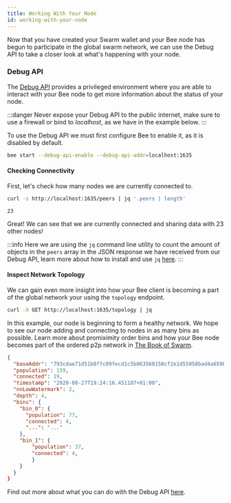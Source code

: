 ```yaml
---
title: Working With Your Node
id: working-with-your-node
---
```


Now that you have created your Swarm wallet and your Bee node has begun to participate in the global swarm network, we can use the Debug API to take a closer look at what's happening with your node.

### Debug API

The [Debug API](/docs/api-reference/api-reference) provides a privileged environment where you are able to interact with your Bee node to get more information about the status of your node.

:::danger
Never expose your Debug API to the public internet, make sure to use a firewall or bind to *localhost*, as we have in the example below.
:::

To use the Debug API we must first configure Bee to enable it, as it is disabled by default.

```bash
bee start --debug-api-enable --debug-api-addr=localhost:1635
```

#### Checking Connectivity

First, let's check how many nodes we are currently connected to.

```bash
curl -s http://localhost:1635/peers | jq '.peers | length'
```

```
23
```

Great! We can see that we are currently connected and sharing data with 23 other nodes!

:::info
Here we are using the `jq` command line utility to count the amount of objects in the `peers` array in the JSON response we have received from our Debug API, learn more about how to install and use `jq` [here](https://stedolan.github.io/jq/).
:::

#### Inspect Network Topology

We can gain even more insight into how your Bee client is becoming a part of the global network your using the `topology` endpoint.

```bash
curl -X GET http://localhost:1635/topology | jq
```

In this example, our node is beginning to form a healthy network. We hope to see our node adding and
connecting to nodes in as many bins as possible. Learn more about promiximity order bins and how your
Bee node becomes part of the ordered p2p network in
[The Book of Swarm](https://swarm-gateways.net/bzz:/latest.bookofswarm.eth/the-book-of-swarm.pdf).

```json
{
  "baseAddr": "793cdae71d51b0ffc09fecd1c5b063560150cf2e1d55058bad4a659be5894ab1",
  "population": 159,
  "connected": 19,
  "timestamp": "2020-08-27T19:24:16.451187+01:00",
  "nnLowWatermark": 2,
  "depth": 4,
  "bins": {
    "bin_0": {
      "population": 77,
      "connected": 4,
      "...": "..."
    },
    "bin_1": {
    	"population": 37,
      	"connected": 4,
    	}
    }
  }
}
```

Find out more about what you can do with the Debug API [here](/docs/api-reference/api-reference).
